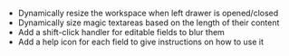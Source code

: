 - Dynamically resize the workspace when left drawer is opened/closed
- Dynamically size magic textareas based on the length of their content
- Add a shift-click handler for editable fields to blur them
- Add a help icon for each field to give instructions on how to use it